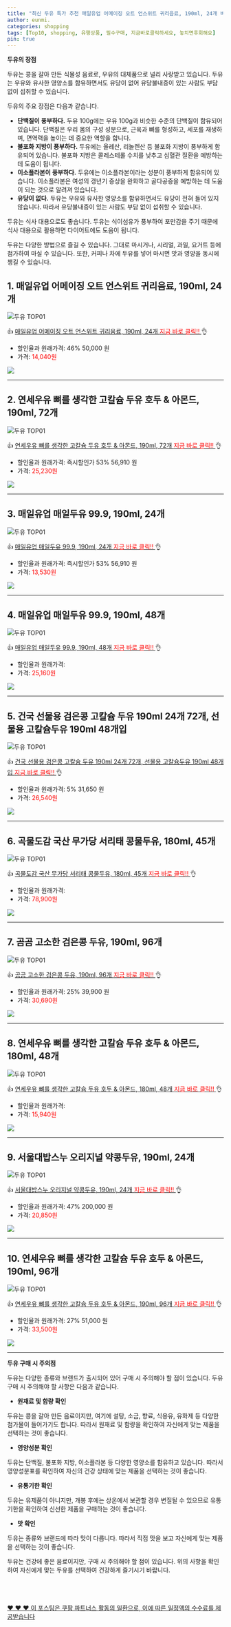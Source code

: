 ```yaml
---
title: "최신 두유 특가 추천 매일유업 어메이징 오트 언스위트 귀리음료, 190ml, 24개 비교 장점"
author: eunmi.
categories: shopping
tags: [Top10, shopping, 유행상품, 필수구매, 지금바로클릭하세요, 놓치면후회해요]
pin: true
---
```

**두유의 장점**

두유는 콩을 갈아 만든 식물성 음료로, 우유의 대체품으로 널리 사랑받고 있습니다. 두유는 우유와 유사한 영양소를 함유하면서도 유당이 없어 유당불내증이 있는 사람도 부담 없이 섭취할 수 있습니다.

두유의 주요 장점은 다음과 같습니다.

* **단백질이 풍부하다.** 두유 100g에는 우유 100g과 비슷한 수준의 단백질이 함유되어 있습니다. 단백질은 우리 몸의 구성 성분으로, 근육과 뼈를 형성하고, 세포를 재생하며, 면역력을 높이는 데 중요한 역할을 합니다.
* **불포화 지방이 풍부하다.** 두유에는 올레산, 리놀렌산 등 불포화 지방이 풍부하게 함유되어 있습니다. 불포화 지방은 콜레스테롤 수치를 낮추고 심혈관 질환을 예방하는 데 도움이 됩니다.
* **이소플라본이 풍부하다.** 두유에는 이소플라본이라는 성분이 풍부하게 함유되어 있습니다. 이소플라본은 여성의 갱년기 증상을 완화하고 골다공증을 예방하는 데 도움이 되는 것으로 알려져 있습니다.
* **유당이 없다.** 두유는 우유와 유사한 영양소를 함유하면서도 유당이 전혀 들어 있지 않습니다. 따라서 유당불내증이 있는 사람도 부담 없이 섭취할 수 있습니다.

두유는 식사 대용으로도 좋습니다. 두유는 식이섬유가 풍부하여 포만감을 주기 때문에 식사 대용으로 활용하면 다이어트에도 도움이 됩니다.

두유는 다양한 방법으로 즐길 수 있습니다. 그대로 마시거나, 시리얼, 과일, 요거트 등에 첨가하여 마실 수 있습니다. 또한, 커피나 차에 두유를 넣어 마시면 맛과 영양을 동시에 챙길 수 있습니다.

   

## 1. 매일유업 어메이징 오트 언스위트 귀리음료, 190ml, 24개

![두유 TOP01](https://thumbnail7.coupangcdn.com/thumbnails/remote/230x230ex/image/retail/images/803708000051982-9fecc49c-82e8-4cba-a74d-91c5307c6cf5.jpg)


👍 [매일유업 어메이징 오트 언스위트 귀리음료, 190ml, 24개 <font color=red> 지금 바로 클릭!! </font> ](https://link.coupang.com/re/AFFSDP?lptag=AF3617701&subid=GithubCoopas&pageKey=7234890895&traceid=V0-153&itemId=18631933209&vendorItemId=79330982955) 👌 


- 할인율과 원래가격: 46%  50,000   원
- 가격: <span style='color:red'>14,040원</span>

[![](/discount_price.png)](https://link.coupang.com/re/AFFSDP?lptag=AF3617701&subid=GithubCoopas&pageKey=7234890895&traceid=V0-153&itemId=18631933209&vendorItemId=79330982955)

---


   

## 2. 연세우유 뼈를 생각한 고칼슘 두유 호두 & 아몬드, 190ml, 72개

![두유 TOP01](https://thumbnail10.coupangcdn.com/thumbnails/remote/230x230ex/image/retail/images/1082534211812215-c728fae3-c69b-4b67-8770-0f4248141872.jpg)


👍 [연세우유 뼈를 생각한 고칼슘 두유 호두 & 아몬드, 190ml, 72개 <font color=red> 지금 바로 클릭!! </font> ](https://link.coupang.com/re/AFFSDP?lptag=AF3617701&subid=GithubCoopas&pageKey=6532360375&traceid=V0-153&itemId=2638297638&vendorItemId=85322203761) 👌 


- 할인율과 원래가격: 즉시할인가 53%  56,910   원
- 가격: <span style='color:red'>25,230원</span>

[![](/discount_price.png)](https://link.coupang.com/re/AFFSDP?lptag=AF3617701&subid=GithubCoopas&pageKey=6532360375&traceid=V0-153&itemId=2638297638&vendorItemId=85322203761)

---


   

## 3. 매일유업 매일두유 99.9, 190ml, 24개

![두유 TOP01](https://thumbnail6.coupangcdn.com/thumbnails/remote/230x230ex/image/retail/images/8497634205009145-8a1b7c5f-8df6-44d1-82ca-43fc65d8c2b5.jpg)


👍 [매일유업 매일두유 99.9, 190ml, 24개 <font color=red> 지금 바로 클릭!! </font> ](https://link.coupang.com/re/AFFSDP?lptag=AF3617701&subid=GithubCoopas&pageKey=197024288&traceid=V0-153&itemId=15582671148&vendorItemId=3038558667) 👌 


- 할인율과 원래가격: 즉시할인가 53%  56,910   원
- 가격: <span style='color:red'>13,530원</span>

[![](/discount_price.png)](https://link.coupang.com/re/AFFSDP?lptag=AF3617701&subid=GithubCoopas&pageKey=197024288&traceid=V0-153&itemId=15582671148&vendorItemId=3038558667)

---


   

## 4. 매일유업 매일두유 99.9, 190ml, 48개

![두유 TOP01](https://thumbnail7.coupangcdn.com/thumbnails/remote/230x230ex/image/retail/images/8938051233608232-b3cada7e-024a-4c01-a4ba-e37d96564e66.jpg)


👍 [매일유업 매일두유 99.9, 190ml, 48개 <font color=red> 지금 바로 클릭!! </font> ](https://link.coupang.com/re/AFFSDP?lptag=AF3617701&subid=GithubCoopas&pageKey=197024288&traceid=V0-153&itemId=13266090446&vendorItemId=74756166074) 👌 


- 할인율과 원래가격: 
- 가격: <span style='color:red'>25,160원</span>

[![](/discount_price.png)](https://link.coupang.com/re/AFFSDP?lptag=AF3617701&subid=GithubCoopas&pageKey=197024288&traceid=V0-153&itemId=13266090446&vendorItemId=74756166074)

---


   

## 5. 건국 선물용 검은콩 고칼슘 두유 190ml 24개 72개, 선물용 고칼슘두유 190ml 48개입

![두유 TOP01](https://thumbnail8.coupangcdn.com/thumbnails/remote/230x230ex/image/vendor_inventory/8085/792ac61df6516473093179480a46b11bcd2c46186151bfc980e8b116dfb2.jpg)


👍 [건국 선물용 검은콩 고칼슘 두유 190ml 24개 72개, 선물용 고칼슘두유 190ml 48개입 <font color=red> 지금 바로 클릭!! </font> ](https://link.coupang.com/re/AFFSDP?lptag=AF3617701&subid=GithubCoopas&pageKey=7660805582&traceid=V0-153&itemId=20409162385&vendorItemId=71473830143) 👌 


- 할인율과 원래가격: 5%  31,650   원
- 가격: <span style='color:red'>26,540원</span>

[![](/discount_price.png)](https://link.coupang.com/re/AFFSDP?lptag=AF3617701&subid=GithubCoopas&pageKey=7660805582&traceid=V0-153&itemId=20409162385&vendorItemId=71473830143)

---


   

## 6. 곡물도감 국산 무가당 서리태 콩물두유, 180ml, 45개

![두유 TOP01](https://thumbnail9.coupangcdn.com/thumbnails/remote/230x230ex/image/vendor_inventory/ad86/c902337673f878a0f18dc596765471de93e067ca3ccbafbf9748a81badd8.jpg)


👍 [곡물도감 국산 무가당 서리태 콩물두유, 180ml, 45개 <font color=red> 지금 바로 클릭!! </font> ](https://link.coupang.com/re/AFFSDP?lptag=AF3617701&subid=GithubCoopas&pageKey=7290082549&traceid=V0-153&itemId=18630613789&vendorItemId=85729153697) 👌 


- 할인율과 원래가격: 
- 가격: <span style='color:red'>78,900원</span>

[![](/discount_price.png)](https://link.coupang.com/re/AFFSDP?lptag=AF3617701&subid=GithubCoopas&pageKey=7290082549&traceid=V0-153&itemId=18630613789&vendorItemId=85729153697)

---


   

## 7. 곰곰 고소한 검은콩 두유, 190ml, 96개

![두유 TOP01](https://thumbnail10.coupangcdn.com/thumbnails/remote/230x230ex/image/retail/images/bc908fc8-5b34-454e-929e-99214a8c7d397728677824991335509.png)


👍 [곰곰 고소한 검은콩 두유, 190ml, 96개 <font color=red> 지금 바로 클릭!! </font> ](https://link.coupang.com/re/AFFSDP?lptag=AF3617701&subid=GithubCoopas&pageKey=312940632&traceid=V0-153&itemId=19013168626&vendorItemId=86137789218) 👌 


- 할인율과 원래가격: 25%  39,900   원
- 가격: <span style='color:red'>30,690원</span>

[![](/discount_price.png)](https://link.coupang.com/re/AFFSDP?lptag=AF3617701&subid=GithubCoopas&pageKey=312940632&traceid=V0-153&itemId=19013168626&vendorItemId=86137789218)

---


   

## 8. 연세우유 뼈를 생각한 고칼슘 두유 호두 & 아몬드, 180ml, 48개

![두유 TOP01](https://thumbnail10.coupangcdn.com/thumbnails/remote/230x230ex/image/retail/images/9493fdd5-0082-47a3-b363-b488354139961872262198119503920.png)


👍 [연세우유 뼈를 생각한 고칼슘 두유 호두 & 아몬드, 180ml, 48개 <font color=red> 지금 바로 클릭!! </font> ](https://link.coupang.com/re/AFFSDP?lptag=AF3617701&subid=GithubCoopas&pageKey=6532360375&traceid=V0-153&itemId=19421829750&vendorItemId=86533291896) 👌 


- 할인율과 원래가격: 
- 가격: <span style='color:red'>15,940원</span>

[![](/discount_price.png)](https://link.coupang.com/re/AFFSDP?lptag=AF3617701&subid=GithubCoopas&pageKey=6532360375&traceid=V0-153&itemId=19421829750&vendorItemId=86533291896)

---


   

## 9. 서울대밥스누 오리지널 약콩두유, 190ml, 24개

![두유 TOP01](https://thumbnail9.coupangcdn.com/thumbnails/remote/230x230ex/image/product/image/vendoritem/2019/08/05/3693311871/f614674b-d753-4f97-9687-db685bfea8b1.jpg)


👍 [서울대밥스누 오리지널 약콩두유, 190ml, 24개 <font color=red> 지금 바로 클릭!! </font> ](https://link.coupang.com/re/AFFSDP?lptag=AF3617701&subid=GithubCoopas&pageKey=293207724&traceid=V0-153&itemId=282799373&vendorItemId=3693311871) 👌 


- 할인율과 원래가격: 47%  200,000   원
- 가격: <span style='color:red'>20,850원</span>

[![](/discount_price.png)](https://link.coupang.com/re/AFFSDP?lptag=AF3617701&subid=GithubCoopas&pageKey=293207724&traceid=V0-153&itemId=282799373&vendorItemId=3693311871)

---


   

## 10. 연세우유 뼈를 생각한 고칼슘 두유 호두 & 아몬드, 190ml, 96개

![두유 TOP01](https://thumbnail7.coupangcdn.com/thumbnails/remote/230x230ex/image/retail/images/1083527362538120-bf292ba6-caa5-4575-9227-b61141805b9f.jpg)


👍 [연세우유 뼈를 생각한 고칼슘 두유 호두 & 아몬드, 190ml, 96개 <font color=red> 지금 바로 클릭!! </font> ](https://link.coupang.com/re/AFFSDP?lptag=AF3617701&subid=GithubCoopas&pageKey=6532360375&traceid=V0-153&itemId=18944456175&vendorItemId=85068701659) 👌 


- 할인율과 원래가격: 27%  51,000   원
- 가격: <span style='color:red'>33,500원</span>

[![](/discount_price.png)](https://link.coupang.com/re/AFFSDP?lptag=AF3617701&subid=GithubCoopas&pageKey=6532360375&traceid=V0-153&itemId=18944456175&vendorItemId=85068701659)

---
**두유 구매 시 주의점**

두유는 다양한 종류와 브랜드가 출시되어 있어 구매 시 주의해야 할 점이 있습니다. 두유 구매 시 주의해야 할 사항은 다음과 같습니다.

* **원재료 및 함량 확인**

두유는 콩을 갈아 만든 음료이지만, 여기에 설탕, 소금, 향료, 식용유, 유화제 등 다양한 첨가물이 들어가기도 합니다. 따라서 원재료 및 함량을 확인하여 자신에게 맞는 제품을 선택하는 것이 좋습니다.

* **영양성분 확인**

두유는 단백질, 불포화 지방, 이소플라본 등 다양한 영양소를 함유하고 있습니다. 따라서 영양성분표를 확인하여 자신의 건강 상태에 맞는 제품을 선택하는 것이 좋습니다.

* **유통기한 확인**

두유는 유제품이 아니지만, 개봉 후에는 상온에서 보관할 경우 변질될 수 있으므로 유통기한을 확인하여 신선한 제품을 구매하는 것이 좋습니다.

* **맛 확인**

두유는 종류와 브랜드에 따라 맛이 다릅니다. 따라서 직접 맛을 보고 자신에게 맞는 제품을 선택하는 것이 좋습니다.

두유는 건강에 좋은 음료이지만, 구매 시 주의해야 할 점이 있습니다. 위의 사항을 확인하여 자신에게 맞는 두유를 선택하여 건강하게 즐기시기 바랍니다.<br><br><br><br><br> [ ❤ ❤ ❤ 이 포스팅은 쿠팡 파트너스 활동의 일환으로, 이에 따른 일정액의 수수료를 제공받습니다](https://link.coupang.com/a/bcEFyh)